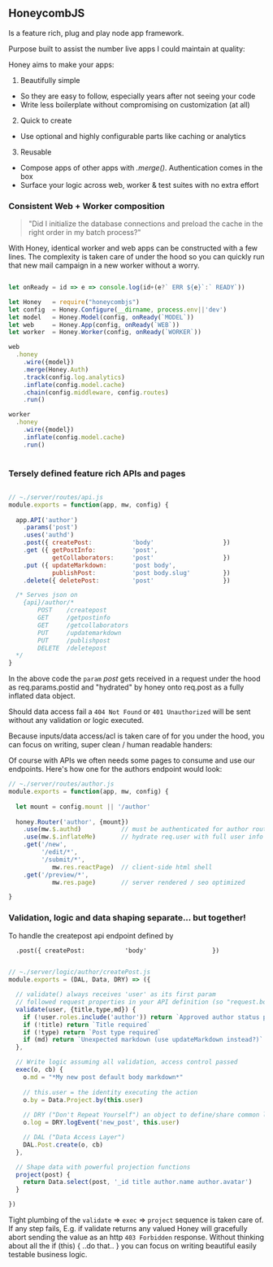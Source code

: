 ## HoneycombJS

Is a feature rich, plug and play node app framework.

Purpose built to assist the number live apps I could maintain at quality:

Honey aims to make your apps:

1. Beautifully simple

  - So they are easy to follow, especially years after not seeing your code
  - Write less boilerplate without compromising on customization (at all)

2. Quick to create

  - Use optional and highly configurable parts like caching or analytics

3. Reusable 

  - Compose apps of other apps with *.merge()*. Authentication comes in the box
  - Surface your logic across web, worker & test suites with no extra effort


### Consistent Web + Worker composition

> "Did I initialize the database connections and preload the cache in the 
right order in my batch process?"

With Honey, identical worker and web apps can be constructed with a
few lines. The complexity is taken care of under the hood so you can
quickly run that new mail campaign in a new worker without a worry. 

```javascript

let onReady = id => e => console.log(id+(e?` ERR ${e}`:` READY`))

let Honey   = require("honeycombjs") 
let config  = Honey.Configure(__dirname, process.env||'dev')
let model   = Honey.Model(config, onReady(`MODEL`))
let web     = Honey.App(config, onReady(`WEB`))
let worker  = Honey.Worker(config, onReady(`WORKER`))

web
  .honey
    .wire({model})
    .merge(Honey.Auth)
    .track(config.log.analytics)
    .inflate(config.model.cache)
    .chain(config.middleware, config.routes)
    .run()

worker
  .honey
    .wire({model})
    .inflate(config.model.cache)    
    .run()
    
```

### Tersely defined feature rich APIs and pages

```javascript

// ~./server/routes/api.js
module.exports = function(app, mw, config) {
  
  app.API('author')
    .params('post')
    .uses('authd')
    .post({ createPost:           'body'                   })
    .get ({ getPostInfo:          'post',
            getCollaborators:     'post'                   })
    .put ({ updateMarkdown:       'post body',              
            publishPost:          'post body.slug'         })
    .delete({ deletePost:         'post'                   })

  /* Serves json on 
    {api}/author/*
        POST    /createpost
        GET     /getpostinfo
        GET     /getcollaborators
        PUT     /updatemarkdown
        PUT     /publishpost
        DELETE  /deletepost
  */
}

```

In the above code the `param` *post* gets received in a 
request under the hood as req.params.postid and "hydrated"
by honey onto req.post as a fully inflated data object.

Should data access fail a `404 Not Found` or `401 Unauthorized`
will be sent without any validation or logic executed.

Because inputs/data access/acl is taken care of for you 
under the hood, you can focus on writing, super clean /
human readable handers:

Of course with APIs we often needs some pages to consume and
use our endpoints. Here's how one for the authors endpoint
would look:

```javascript
// ~./server/routes/author.js
module.exports = function(app, mw, config) {
  
  let mount = config.mount || '/author'  
    
  honey.Router('author', {mount})
    .use(mw.$.authd)           // must be authenticated for author routes
    .use(mw.$.inflateMe)       // hydrate req.user with full user info from db
    .get('/new',
         '/edit/*',
         '/submit/*', 
            mw.res.reactPage)  // client-side html shell
    .get('/preview/*', 
            mw.res.page)       // server rendered / seo optimized 

}

```

### Validation, logic and data shaping separate... but together!

To handle the createpost api endpoint defined by

`  .post({ createPost:           'body'                  })`

```javascript
   
// ~./server/logic/author/createPost.js                                          */ 
module.exports = (DAL, Data, DRY) => ({

  // validate() always receives 'user' as its first param
  // followed request properties in your API definition (so "request.body")
  validate(user, {title,type,md}) {
    if (!user.roles.include('author')) return `Approved author status pending`
    if (!title) return `Title required`
    if (!type) return `Post type required`
    if (md) return `Unexpected markdown (use updateMarkdown instead?)`
  },

  // Write logic assuming all validation, access control passed
  exec(o, cb) {    
    o.md = "*My new post default body markdown*"
    
    // this.user = the identity executing the action
    o.by = Data.Project.by(this.user)
    
    // DRY ("Don't Repeat Yourself") an object to define/share common logic
    o.log = DRY.logEvent('new_post', this.user)

    // DAL ("Data Access Layer")
    DAL.Post.create(o, cb)
  },

  // Shape data with powerful projection functions
  project(post) {
    return Data.select(post, '_id title author.name author.avatar')
  }

})

```

Tight plumbing of the `validate` => `exec` => `project` sequence is taken
care of. If any step fails, E.g. if validate returns any valued Honey will 
gracefully abort sending the value as an http `403 Forbidden` response.
Without thinking about all the if (this) { ..do that.. } you can focus on
writing beautiful easily testable business logic.